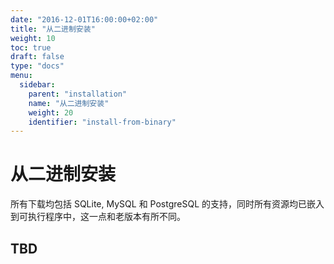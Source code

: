 ```yaml
---
date: "2016-12-01T16:00:00+02:00"
title: "从二进制安装"
weight: 10
toc: true
draft: false
type: "docs"
menu:
  sidebar:
    parent: "installation"
    name: "从二进制安装"
    weight: 20
    identifier: "install-from-binary"
---
```


# 从二进制安装

所有下载均包括 SQLite, MySQL 和 PostgreSQL 的支持，同时所有资源均已嵌入到可执行程序中，这一点和老版本有所不同。

## TBD

